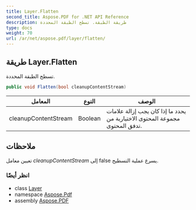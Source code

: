 ```yaml
---
title: Layer.Flatten
second_title: Aspose.PDF for .NET API Reference
description: طريقة الطبقة. تسطح الطبقة المحددة
type: docs
weight: 70
url: /ar/net/aspose.pdf/layer/flatten/
---
```

## طريقة Layer.Flatten

تسطح الطبقة المحددة.

```csharp
public void Flatten(bool cleanupContentStream)
```

| المعامل | النوع | الوصف |
| --- | --- | --- |
| cleanupContentStream | Boolean | يحدد ما إذا كان يجب إزالة علامات مجموعة المحتوى الاختيارية من تدفق المحتوى. |

## ملاحظات

تعيين معامل *cleanupContentStream* إلى false يسرع عملية التسطيح.

### انظر أيضًا

* class [Layer](../)
* namespace [Aspose.Pdf](../../../aspose.pdf/)
* assembly [Aspose.PDF](../../../)